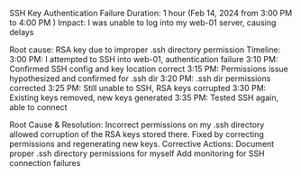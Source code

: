 SSH Key Authentication Failure
Duration: 1 hour (Feb 14, 2024 from 3:00 PM to 4:00 PM )
Impact: I was unable to log  into my  web-01 server, causing delays


Root cause: RSA key due to improper .ssh directory permission
Timeline:
3:00 PM: I  attempted to SSH into web-01, authentication failure
3:10 PM: Confirmed SSH config and key location correct
3:15 PM: Permissions issue hypothesized and confirmed for .ssh dir
3:20 PM: .ssh dir permissions corrected
3:25 PM: Still unable to SSH, RSA keys corrupted
3:30 PM: Existing keys removed, new keys generated
3:35 PM: Tested SSH again, able to connect


Root Cause & Resolution:
Incorrect permissions on my  .ssh directory allowed corruption of the RSA keys stored there. Fixed by correcting permissions and regenerating new keys.
Corrective Actions:
Document proper .ssh directory permissions for myself
Add monitoring for SSH connection failures

